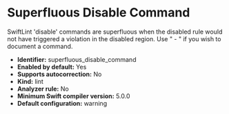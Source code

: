 # Superfluous Disable Command

SwiftLint 'disable' commands are superfluous when the disabled rule would not have triggered a violation in the disabled region. Use " - " if you wish to document a command.

* **Identifier:** superfluous_disable_command
* **Enabled by default:** Yes
* **Supports autocorrection:** No
* **Kind:** lint
* **Analyzer rule:** No
* **Minimum Swift compiler version:** 5.0.0
* **Default configuration:** warning